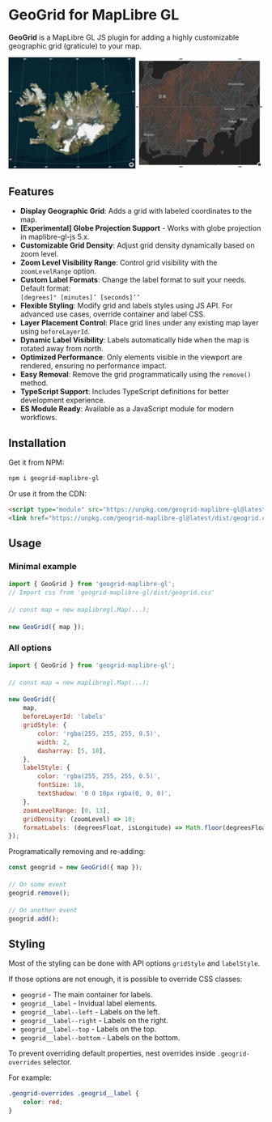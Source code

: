 
# GeoGrid for MapLibre GL  

**GeoGrid** is a MapLibre GL JS plugin for adding a highly customizable geographic grid (graticule) to your map.

![GeoGrid example](./assets/geogrid.jpg)

## Features

- **Display Geographic Grid**: Adds a grid with labeled coordinates to the map.
- **[Experimental] Globe Projection Support** - Works with globe projection in maplibre-gl-js 5.x.
- **Customizable Grid Density**: Adjust grid density dynamically based on zoom level.
- **Zoom Level Visibility Range**: Control grid visibility with the `zoomLevelRange` option.
- **Custom Label Formats**: Change the label format to suit your needs. Default format:  
  ```[degrees]° [minutes]’ [seconds]’’```
- **Flexible Styling**: Modify grid and labels styles using JS API. For advanced use cases, override container and label CSS.
- **Layer Placement Control**: Place grid lines under any existing map layer using `beforeLayerId`.
- **Dynamic Label Visibility**: Labels automatically hide when the map is rotated away from north.
- **Optimized Performance**: Only elements visible in the viewport are rendered, ensuring no performance impact.
- **Easy Removal**: Remove the grid programmatically using the `remove()` method.
- **TypeScript Support**: Includes TypeScript definitions for better development experience.
- **ES Module Ready**: Available as a JavaScript module for modern workflows.


## Installation

Get it from NPM:

```bash
npm i geogrid-maplibre-gl
```

Or use it from the CDN:

```html
<script type="module" src="https://unpkg.com/geogrid-maplibre-gl@latest"></script>
<link href="https://unpkg.com/geogrid-maplibre-gl@latest/dist/geogrid.css" rel="stylesheet" />
```

## Usage

### Minimal example

```js
import { GeoGrid } from 'geogrid-maplibre-gl';
// Import css from 'geogrid-maplibre-gl/dist/geogrid.css'

// const map = new maplibregl.Map(...);

new GeoGrid({ map });
```

### All options

```js
import { GeoGrid } from 'geogrid-maplibre-gl';

// const map = new maplibregl.Map(...);

new GeoGrid({ 
    map,
    beforeLayerId: 'labels'
    gridStyle: {
        color: 'rgba(255, 255, 255, 0.5)',
        width: 2,
        dasharray: [5, 10],
    },
    labelStyle: {
        color: 'rgba(255, 255, 255, 0.5)',
        fontSize: 18,
        textShadow: '0 0 10px rgba(0, 0, 0)',
    },
    zoomLevelRange: [0, 13],
    gridDensity: (zoomLevel) => 10;
    formatLabels: (degreesFloat, isLongitude) => Math.floor(degreesFloat);
});
```

Programatically removing and re-adding:

```js
const geogrid = new GeoGrid({ map });

// On some event
geogrid.remove();

// On another event
geogrid.add();
```

## Styling

Most of the styling can be done with API options `gridStyle` and `labelStyle`.

If those options are not enough, it is possible to override CSS classes:

* `geogrid` - The main container for labels.
* `geogrid__label` - Invidual label elements.
* `geogrid__label--left` - Labels on the left.
* `geogrid__label--right` - Labels on the right.
* `geogrid__label--top` - Labels on the top.
* `geogrid__label--bottom` - Labels on the bottom.

To prevent overriding default properties, nest overrides inside `.geogrid-overrides` selector.

For example:
```css
.geogrid-overrides .geogrid__label {
    color: red;
}
```
